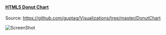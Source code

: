 #### [HTML5 Donut Chart](https://github.com/guptag/Visualizations/tree/master/DonutChart)

Source:  https://github.com/guptag/Visualizations/tree/master/DonutChart


![ScreenShot](http://guptag.github.io/Visualizations/DonutChart/src/img/donutchart.png)
